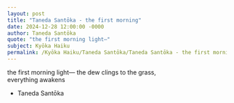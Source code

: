 ```yaml
---
layout: post
title: "Taneda Santōka - the first morning"
date: 2024-12-28 12:00:00 -0000
author: Taneda Santōka
quote: "the first morning light—"
subject: Kyōka Haiku
permalink: /Kyōka Haiku/Taneda Santōka/Taneda Santōka - the first morning
---
```


the first morning light—
        the dew clings to the grass,  
    everything awakens

- Taneda Santōka
